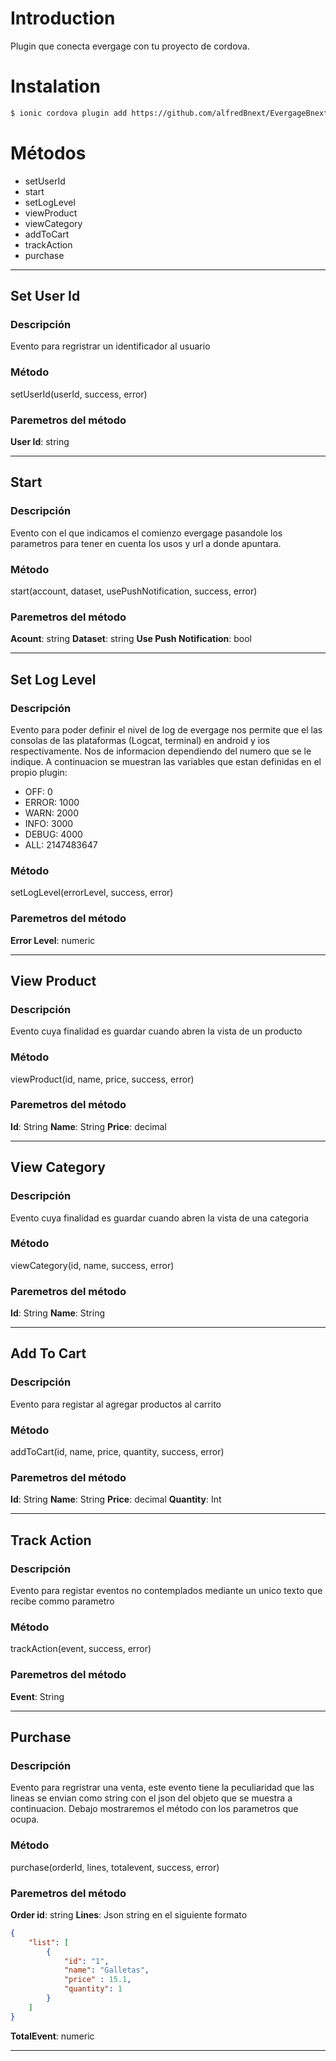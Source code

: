 # Introduction 
Plugin que conecta evergage con tu proyecto de cordova.

# Instalation
```bash
$ ionic cordova plugin add https://github.com/alfredBnext/EvergageBnextIntegration.git --variable EVERGAGE_SCHEME=""
```

# Métodos
- setUserId
- start
- setLogLevel
- viewProduct
- viewCategory
- addToCart
- trackAction
- purchase

------------


## Set User Id
### Descripción
Evento para regristrar un identificador al usuario

### Método
setUserId(userId, success, error)


### Paremetros del método
**User Id**: string

------------


## Start
### Descripción
Evento con el que indicamos el comienzo evergage pasandole los parametros para tener en cuenta los usos y url a donde apuntara.

### Método
start(account, dataset, usePushNotification, success, error)


### Paremetros del método
**Acount**: string
**Dataset**: string
**Use Push Notification**: bool

------------


## Set Log Level
### Descripción
Evento para poder definir el nivel de log de evergage nos permite que el las consolas de las plataformas (Logcat, terminal) en android y ios respectivamente. Nos de informacion dependiendo del numero que se le indique. A continuacion se muestran las variables que estan definidas en el propio plugin:

- OFF: 0
- ERROR: 1000
- WARN: 2000
- INFO: 3000
- DEBUG: 4000
- ALL: 2147483647

### Método
setLogLevel(errorLevel, success, error)


### Paremetros del método
**Error Level**: numeric

------------


## View Product
### Descripción
Evento cuya finalidad es guardar cuando abren la vista de un producto

### Método
viewProduct(id, name, price, success, error)


### Paremetros del método
**Id**: String
**Name**: String
**Price**:  decimal

------------


## View Category
### Descripción
Evento cuya finalidad es guardar cuando abren la vista de una categoria

### Método
viewCategory(id, name, success, error)


### Paremetros del método
**Id**: String
**Name**: String

------------


## Add To Cart
### Descripción
Evento para registar al agregar productos al carrito

### Método
addToCart(id, name, price, quantity, success, error)


### Paremetros del método
**Id**: String
**Name**: String
**Price**:  decimal
**Quantity**:  Int

------------


## Track Action
### Descripción
Evento para registar eventos no contemplados mediante un unico texto que recibe commo parametro

### Método
trackAction(event, success, error)


### Paremetros del método
**Event**: String

------------
## Purchase
### Descripción
Evento para regristrar una venta, este evento tiene la peculiaridad que las lineas se envian como string con el json del objeto que se muestra a continuacion. Debajo mostraremos el método con los parametros que ocupa.

### Método
purchase(orderId, lines, totalevent, success, error)


### Paremetros del método
**Order id**: string
**Lines**: Json string en el siguiente formato
```json
{
    "list": [
        {
            "id": "1",
            "name": "Galletas",
            "price" : 15.1,
            "quantity": 1
        }
    ]
}
```
**TotalEvent**: numeric

------------
